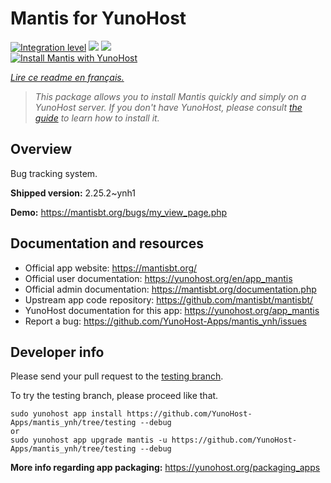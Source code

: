 <!--
N.B.: This README was automatically generated by https://github.com/YunoHost/apps/tree/master/tools/README-generator
It shall NOT be edited by hand.
-->

# Mantis for YunoHost

[![Integration level](https://dash.yunohost.org/integration/mantis.svg)](https://dash.yunohost.org/appci/app/mantis) ![](https://ci-apps.yunohost.org/ci/badges/mantis.status.svg) ![](https://ci-apps.yunohost.org/ci/badges/mantis.maintain.svg)  
[![Install Mantis with YunoHost](https://install-app.yunohost.org/install-with-yunohost.svg)](https://install-app.yunohost.org/?app=mantis)

*[Lire ce readme en français.](./README_fr.md)*

> *This package allows you to install Mantis quickly and simply on a YunoHost server.
If you don't have YunoHost, please consult [the guide](https://yunohost.org/#/install) to learn how to install it.*

## Overview

Bug tracking system.

**Shipped version:** 2.25.2~ynh1

**Demo:** https://mantisbt.org/bugs/my_view_page.php

## Documentation and resources

* Official app website: https://mantisbt.org/
* Official user documentation: https://yunohost.org/en/app_mantis
* Official admin documentation: https://mantisbt.org/documentation.php
* Upstream app code repository: https://github.com/mantisbt/mantisbt/
* YunoHost documentation for this app: https://yunohost.org/app_mantis
* Report a bug: https://github.com/YunoHost-Apps/mantis_ynh/issues

## Developer info

Please send your pull request to the [testing branch](https://github.com/YunoHost-Apps/mantis_ynh/tree/testing).

To try the testing branch, please proceed like that.
```
sudo yunohost app install https://github.com/YunoHost-Apps/mantis_ynh/tree/testing --debug
or
sudo yunohost app upgrade mantis -u https://github.com/YunoHost-Apps/mantis_ynh/tree/testing --debug
```

**More info regarding app packaging:** https://yunohost.org/packaging_apps